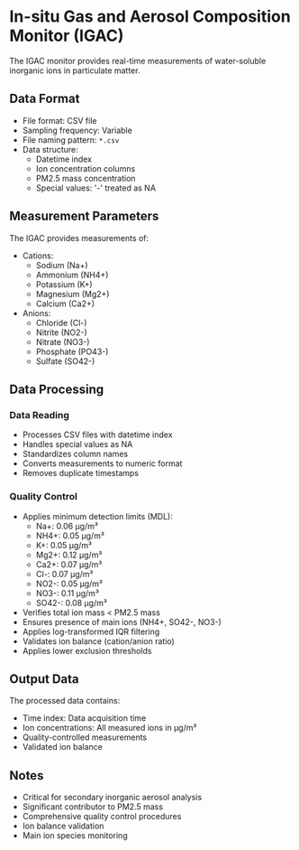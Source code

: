# In-situ Gas and Aerosol Composition Monitor (IGAC)

The IGAC monitor provides real-time measurements of water-soluble inorganic ions in particulate matter.

## Data Format

- File format: CSV file
- Sampling frequency: Variable
- File naming pattern: `*.csv`
- Data structure:
    - Datetime index
    - Ion concentration columns
    - PM2.5 mass concentration
    - Special values: '-' treated as NA

## Measurement Parameters

The IGAC provides measurements of:

- Cations:
    - Sodium (Na+)
    - Ammonium (NH4+)
    - Potassium (K+)
    - Magnesium (Mg2+)
    - Calcium (Ca2+)
- Anions:
    - Chloride (Cl-)
    - Nitrite (NO2-)
    - Nitrate (NO3-)
    - Phosphate (PO43-)
    - Sulfate (SO42-)

## Data Processing

### Data Reading

- Processes CSV files with datetime index
- Handles special values as NA
- Standardizes column names
- Converts measurements to numeric format
- Removes duplicate timestamps

### Quality Control

- Applies minimum detection limits (MDL):
    - Na+: 0.06 μg/m³
    - NH4+: 0.05 μg/m³
    - K+: 0.05 μg/m³
    - Mg2+: 0.12 μg/m³
    - Ca2+: 0.07 μg/m³
    - Cl-: 0.07 μg/m³
    - NO2-: 0.05 μg/m³
    - NO3-: 0.11 μg/m³
    - SO42-: 0.08 μg/m³
- Verifies total ion mass < PM2.5 mass
- Ensures presence of main ions (NH4+, SO42-, NO3-)
- Applies log-transformed IQR filtering
- Validates ion balance (cation/anion ratio)
- Applies lower exclusion thresholds

## Output Data

The processed data contains:

- Time index: Data acquisition time
- Ion concentrations: All measured ions in μg/m³
- Quality-controlled measurements
- Validated ion balance

## Notes

- Critical for secondary inorganic aerosol analysis
- Significant contributor to PM2.5 mass
- Comprehensive quality control procedures
- Ion balance validation
- Main ion species monitoring 